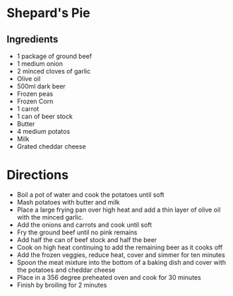# Shepard's Pie

## Ingredients
* 1 package of ground beef
* 1 medium onion
* 2 minced cloves of garlic
* Olive oil
* 500ml dark beer
* Frozen peas
* Frozen Corn
* 1 carrot
* 1 can of beer stock
* Butter
* 4 medium potatos
* Milk
* Grated cheddar cheese

# Directions
* Boil a pot of water and cook the potatoes until soft
* Mash potatoes with butter and milk
* Place a large frying pan over high heat and add a thin layer of olive oil with the minced garlic. 
* Add the onions and carrots and cook until soft
* Fry the ground beef until no pink remains
* Add half the can of beef stock and half the beer
* Cook on high heat continuing to add the remaining beer as it cooks off
* Add the frozen veggies, reduce heat, cover and simmer for ten minutes
* Spoon the meat mixture into the bottom of a baking dish and cover with the potatoes and cheddar cheese
* Place in a 356 degree preheated oven and cook for 30 minutes
* Finish by broiling for 2 minutes
